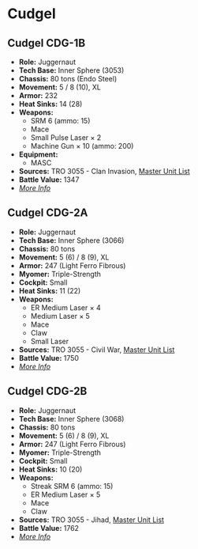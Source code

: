 # Cudgel
## Cudgel CDG-1B
- **Role:** Juggernaut
- **Tech Base:** Inner Sphere (3053)
- **Chassis:** 80 tons (Endo Steel)
- **Movement:** 5 / 8 (10), XL
- **Armor:** 232
- **Heat Sinks:** 14 (28)
- **Weapons:**
  - SRM 6 (ammo: 15)
  - Mace
  - Small Pulse Laser × 2
  - Machine Gun × 10 (ammo: 200)
- **Equipment:**
  - MASC
- **Sources:** TRO 3055 - Clan Invasion, [Master Unit List](http://masterunitlist.info/Unit/Details/766/cudgel-cdg-1b)
- **Battle Value:** 1347
- [*More Info*](cudgel/cudgel_cdg-1b.md)

## Cudgel CDG-2A
- **Role:** Juggernaut
- **Tech Base:** Inner Sphere (3066)
- **Chassis:** 80 tons
- **Movement:** 5 (6) / 8 (9), XL
- **Armor:** 247 (Light Ferro Fibrous)
- **Myomer:** Triple-Strength
- **Cockpit:** Small
- **Heat Sinks:** 11 (22)
- **Weapons:**
  - ER Medium Laser × 4
  - Medium Laser × 5
  - Mace
  - Claw
  - Small Laser
- **Sources:** TRO 3055 - Civil War, [Master Unit List](http://masterunitlist.info/Unit/Details/767/cudgel-cdg-2a)
- **Battle Value:** 1750
- [*More Info*](cudgel/cudgel_cdg-2a.md)

## Cudgel CDG-2B
- **Role:** Juggernaut
- **Tech Base:** Inner Sphere (3068)
- **Chassis:** 80 tons
- **Movement:** 5 (6) / 8 (9), XL
- **Armor:** 247 (Light Ferro Fibrous)
- **Myomer:** Triple-Strength
- **Cockpit:** Small
- **Heat Sinks:** 10 (20)
- **Weapons:**
  - Streak SRM 6 (ammo: 15)
  - ER Medium Laser × 5
  - Mace
  - Claw
- **Sources:** TRO 3055 - Jihad, [Master Unit List](http://masterunitlist.info/Unit/Details/768/cudgel-cdg-2b)
- **Battle Value:** 1762
- [*More Info*](cudgel/cudgel_cdg-2b.md)

